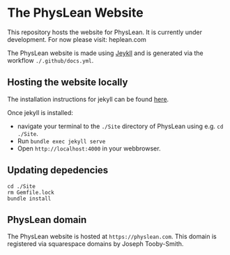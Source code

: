 # The PhysLean Website
This repository hosts the website for PhysLean. 
It is currently under development. For now please visit: heplean.com 


The PhysLean website is made using [Jeykll](https://jekyllrb.com) and is generated via the workflow
`./.github/docs.yml`.

## Hosting the website locally

The installation instructions for jekyll can be found [here](https://jekyllrb.com/docs/installation/#requirements).

Once jekyll is installed:
- navigate your terminal to the `./Site` directory of PhysLean using e.g. `cd ./Site`.
- Run `bundle exec jekyll serve`
- Open `http://localhost:4000` in your webbrowser.

## Updating depedencies 

```
cd ./Site 
rm Gemfile.lock 
bundle install
```
## PhysLean domain

The PhysLean website is hosted at `https://physlean.com`. This domain is registered via
squarespace domains by Joseph Tooby-Smith.

